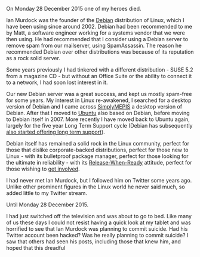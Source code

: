 On Monday 28 December 2015 one of my heroes died.

Ian Murdock was the founder of the [Debian] distribution of Linux, which I have been using since around 2002. 
Debian had been recommended to me by Matt, a software engineer working for a systems vendor that we were then using. 
He had recommended that I consider using a Debian server to remove spam from our mailserver, using SpamAssassin. 
The reason he recommended Debian over other distributions was because of its reputation as a rock solid server.

Some years previously I had tinkered with a different distribution - SUSE 5.2 from a magazine CD - but without an Office Suite or the ability to connect it to a network, I had soon lost interest in it.

Our new Debian server was a great success, and kept us mostly spam-free for some years.
My interest in Linux re-awakened, I searched for a desktop version of Debian and I came across [SimplyMEPIS] a desktop version of Debian. 
After that I moved to [Ubuntu] also based on Debian, before moving to Debian itself in 2007. 
More recently I have moved back to Ubuntu again, largely for the five year Long Term Support cycle (Debian has subsequently [also started offering long term support][debian-lts]).

Debian itself has remained a solid rock in the Linux community, perfect for those that dislike corporate-backed distributions, perfect for those new to Linux - with its bulletproof package manager, perfect for those looking for the ultimate in reliability - with its [Release-When-Ready] attitude, perfect for those wishing to [get involved].

I had never met Ian Murdock, but I followed him on Twitter some years ago. 
Unlike other prominent figures in the Linux world he never said much, so added little to my Twitter stream.

Until Monday 28 December 2015.

I had just switched off the television and was about to go to bed. 
Like many of us these days I could not resist having a quick look at my tablet and was horrified to see that Ian Murdock was planning to commit suicide. 
Had his Twitter account been hacked? Was he really planning to commit suicide?
I saw that others had seen his posts, including those that knew him, and hoped that this dreadful 



[debian]: http://debian.org
[ubuntu]: http://ubuntu.com
[simplymepis]: http://www.mepis.org/
[debian-lts]: https://wiki.debian.org/LTS
[release-when-ready]: https://wiki.debian.org/ReleaseWhenReady
[get involved]: https://www.debian.org/intro/help
[imurdock]: https://archive.is/7P6vU

